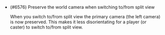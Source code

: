 - (#6576) Preserve the world camera when switching to/from split view

  When you switch to/from split view the primary camera (the left camera) is now preserved. This makes it less disorientating for a player (or caster) to switch to/from split view.